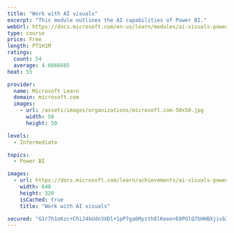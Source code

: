```yaml
---
title: "Work with AI visuals"
excerpt: "This module outlines the AI capabilities of Power BI."
webUrl: https://docs.microsoft.com/en-us/learn/modules/ai-visuals-power-bi/
type: course
price: Free
length: PT1H1M
ratings:
  count: 54
  average: 4.6666665
heat: 55

provider:
  name: Microsoft Learn
  domain: microsoft.com
  images:
    - url: /assets/images/organizations/microsoft.com-50x50.jpg
      width: 50
      height: 50

levels:
  - Intermediate

topics:
  - Power BI

images:
  - url: https://docs.microsoft.com/learn/achievements/ai-visuals-power-bi-social.png
    width: 640
    height: 320
    isCached: true
    title: "Work with AI visuals"

secured: "G1r7h1oKzc+ChiJ4kUdn3XDl+1pP7ga6Myzth8lKeeo+E0PGlQ7bHHBXjivb3DO4siscaGy1l2fdKK0SKOg+94R3pmdste1HxiEJ8Z+P9cSGM9z1REjD1xFcUX5pdkWvR4sS8vmUtxeIGCSSQtl4HmHbOYa5sVbovjBsDt4MPA+M/11P+8ponrjaDG/ArwaUi0XkV/gSRhRDNDD8y1ubO2j8ACp/LPXnV9DYY4K5Glv/vJaV/zdXNtOAhq74ohOz8z8wXnsdDvXS5dn7FazwdoQTzdrnrnOlRih+SpyTtmrAj0V2+x/fP0JilHYhMB/z5v5Evieu8D6PomHyKOXNpXyyCTPloaclB2o+7g0fOyxhRn2rlGqj/y1eXdVuTYO6/yINX2UPqkMaEvh3d9CTnw==;VoANkDZG+pD9ipPBhWICHA=="
---
```



